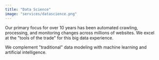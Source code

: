 ```yaml
---
title: "Data Science"
image: "services/datascience.png"
---
```


Our primary focus for over 10 years has been automated crawling, processing, and monitoring changes across millions of websites. We excel at the "tools of the trade" for this big data experience.

We complement "traditional" data modeling with machine learning and artificial intelligence.

